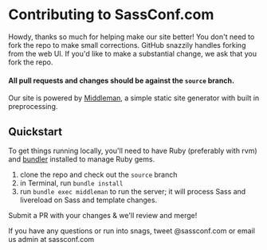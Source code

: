# Contributing to SassConf.com

Howdy, thanks so much for helping make our site better! You don't need to fork the repo to make small corrections. GitHub snazzily handles forking from the web UI. If you'd like to make a substantial change, we ask that you fork the repo.

#### All pull requests and changes should be against the `source` branch.

Our site is powered by [Middleman](https://middlemanapp.com/), a simple static site generator with built in preprocessing.

## Quickstart

To get things running locally, you'll need to have Ruby (preferably with rvm) and [bundler](http://bundler.io/) installed to manage Ruby gems.

1. clone the repo and check out the `source` branch
2. in Terminal, run `bundle install`
3. run `bundle exec middleman` to run the server; it will process Sass and livereload on Sass and template changes.

Submit a PR with your changes & we'll review and merge!

If you have any questions or run into snags, tweet @sassconf.com or email us admin at sassconf.com